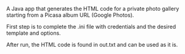 A Java app that generates the HTML code for a private photo gallery starting from a Picasa album URL (Google Photos).

First step is to complete the .ini file with credentials and the desired template and options.

After run, the HTML code is found in out.txt and can be used as it is.